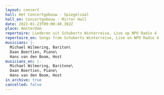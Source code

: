 ```yaml
---
layout: concert
hall: Het Concertgebouw - Spiegelzaal
hall_en: Concertgebouw - Mirror Hall
date: 2022-01-23T09:00:40.302Z
place: Amsterdam
repertoire: Liederen uit Schuberts Winterreise, Live op NPO Radio 4
repertoire_en: Songs from Schuberts Winterreise, Live on NPO Radio 4
musicians: |-
  Michael Wilmering, Bariton\
  Daan Boertien, Piano\
  Hans van den Boom, Host
musicians_en: |-
  Michael Wilmering, Baritone\
  Daan Boertien, Piano\
  Hans van den Boom, Host
in_archive: true
cancelled: false
---
```


